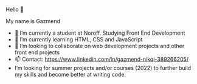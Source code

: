 Hello 👋

My name is Gazmend 

- 🔭 I’m currently a student at Noroff. Studying Front End Development
- 🌱 I’m currently learning HTML, CSS and JavaScript
- 👯 I’m looking to collaborate on web development projects and other front end projects
- 📫 Contact: https://www.linkedin.com/in/gazmend-nikqi-389266205/
- I’m looking for summer projects and/or courses (2022) to further build my skills and become better at writing code.
